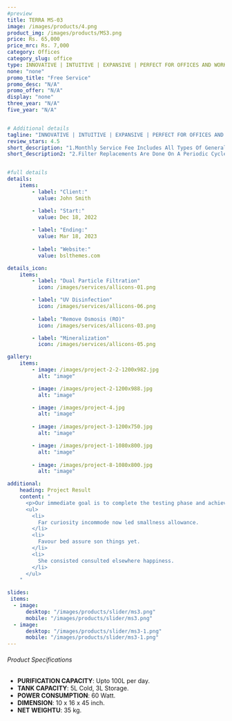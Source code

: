 ```yaml
---
#preview
title: TERRA MS-03
image: /images/products/4.png
product_img: /images/products/MS3.png
price: Rs. 65,000
price_mrc: Rs. 7,000
category: Offices
category_slug: office
type: INNOVATIVE | INTUITIVE | EXPANSIVE | PERFECT FOR OFFICES AND WORK SPACES
none: "none"
promo_title: "Free Service"
promo_desc: "N/A"
promo_offer: "N/A"
display: "none"
three_year: "N/A"
five_year: "N/A"


# Additional details
tagline: "INNOVATIVE | INTUITIVE | EXPANSIVE | PERFECT FOR OFFICES AND WORK SPACES"
review_stars: 4.5
short_description: "1.Monthly Service Fee Includes All Types Of General Servicing And Parts Replacement."
short_description2: "2.Filter Replacements Are Done On A Periodic Cycle Of 90 Days or 3000 Liters Which Ever Comes First."


#full details
details:
    items:
        - label: "Client:"
          value: John Smith

        - label: "Start:"
          value: Dec 18, 2022
        
        - label: "Ending:"
          value: Mar 18, 2023
        
        - label: "Website:"
          value: bslthemes.com

details_icon:
    items:
        - label: "Dual Particle Filtration"
          icon: /images/services/allicons-01.png

        - label: "UV Disinfection"
          icon: /images/services/allicons-06.png
        
        - label: "Remove Osmosis (RO)"
          icon: /images/services/allicons-03.png

        - label: "Mineralization"
          icon: /images/services/allicons-05.png

gallery: 
    items:
        - image: /images/project-2-2-1200x982.jpg
          alt: "image"

        - image: /images/project-2-1200x988.jpg
          alt: "image"

        - image: /images/project-4.jpg
          alt: "image"
        
        - image: /images/project-3-1200x750.jpg
          alt: "image"

        - image: /images/project-1-1080x800.jpg
          alt: "image"
        
        - image: /images/project-8-1080x800.jpg
          alt: "image"

additional:
    heading: Project Result
    content: "
      <p>Our immediate goal is to complete the testing phase and achieve the certification, which will allow us to bring our product to market by the end of the year. We are actively engaging with waste to energy operators, concrete manufacturers, and the wider construction industry.</p>
      <ul>
        <li>
          Far curiosity incommode now led smallness allowance.
        </li>
        <li>
          Favour bed assure son things yet.
        </li>
        <li>
          She consisted consulted elsewhere happiness.
        </li>
      </ul>
    "

slides:
 items:
  - image:
      desktop: "/images/products/slider/ms3.png"
      mobile: "/images/products/slider/ms3.png"
  - image:
      desktop: "/images/products/slider/ms3-1.png"
      mobile: "/images/products/slider/ms3-1.png"
---
```



###### Product Specifications
- **PURIFICATION CAPACITY**: Upto 100L per day.
- **TANK CAPACITY**: 5L Cold, 3L Storage.
- **POWER CONSUMPTION**: 60 Watt.
- **DIMENSION**: 10 x 16 x 45 inch.
- **NET WEIGHTU**: 35 kg.